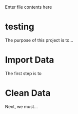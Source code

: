 Enter file contents here
# testing
The purpose of this project is to...

# Import Data
The first step is to

# Clean Data
Next, we must...


